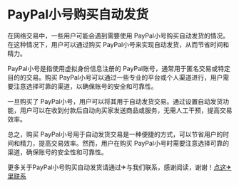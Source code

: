 # PayPal小号购买自动发货

在网络交易中，一些用户可能会遇到需要使用 PayPal小号购买自动发货的情况。在这种情况下，用户可以通过购买 PayPal小号来实现自动发货，从而节省时间和精力。

PayPal小号是指使用虚拟身份信息注册的 PayPal账号，通常用于匿名交易或特定目的的交易。购买 PayPal小号可以通过一些专业的平台或个人渠道进行，用户需要注意选择可靠的渠道，以确保账号的安全和可靠性。

一旦购买了 PayPal小号，用户可以将其用于自动发货交易。通过设置自动发货功能，用户可以在收到付款后自动向买家发送商品或服务，无需人工干预，提高交易效率。

总之，购买 PayPal小号用于自动发货交易是一种便捷的方式，可以节省用户的时间和精力，提高交易效率。然而，用户在购买 PayPal小号时需要注意选择可靠的渠道，确保账号的安全性和可靠性。

更多关于PayPal小号购买自动发货请通过✈与我们联系，感谢阅读，谢谢！[点这✈里联系](https://abc.k02.cc)